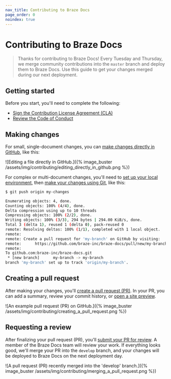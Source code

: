```yaml
---
nav_title: Contributing to Braze Docs
page_order: 0
noindex: true
---
```


# Contributing to Braze Docs

> Thanks for contributing to Braze Docs! Every Tuesday and Thursday, we merge community contributions into the `master` branch and deploy them to Braze Docs. Use this guide to get your changes merged during our next deployment.

## Getting started

Before you start, you'll need to complete the following:

- [Sign the Contribution License Agreement (CLA)](https://www.braze.com/docs/cla)
- [Review the Code of Conduct](https://github.com/braze-inc/braze-docs/blob/develop/CODE_OF_CONDUCT.md)

## Making changes

For small, single-document changes, you can [make changes directly in GitHub]({{site.baseurl}}/home/getting_started/your_first_contribution/?tab=github#make-a-change), like this:

![Editing a file directly in GitHub.]({% image_buster /assets/img/contributing/editing_directly_in_github.png %})

For complex or multi-document changes, you'll need to [set up your local environment]({{site.baseurl}}/home/getting_started/setting_up_your_environment), then [make your changes using Git]({{site.baseurl}}/home/getting_started/your_first_contribution/?tab=local%20environment#make-a-change), like this:

```bash
$ git push origin my-changes

Enumerating objects: 4, done.
Counting objects: 100% (4/4), done.
Delta compression using up to 10 threads
Compressing objects: 100% (2/2), done.
Writing objects: 100% (3/3), 294 bytes | 294.00 KiB/s, done.
Total 3 (delta 1), reused 1 (delta 0), pack-reused 0
remote: Resolving deltas: 100% (1/1), completed with 1 local object.
remote:
remote: Create a pull request for 'my-branch' on GitHub by visiting:
remote:      https://github.com/braze-inc/braze-docs/pull/new/my-branch
remote:
To github.com:braze-inc/braze-docs.git
 * [new branch]      my-branch -> my-branch
branch 'my-branch' set up to track 'origin/my-branch'.
```

## Creating a pull request

After making your changes, you'll [create a pull request (PR)]({{site.baseurl}}/home/getting_started/your_first_contribution/#create-a-pull-request-pr). In your PR, you can add a summary, review your commit history, or [open a site preview]({{site.baseurl}}/home/getting_started/your_first_contribution/#preview-your-changes).

![An example pull request (PR) on GitHub.]({% image_buster /assets/img/contributing/creating_a_pull_request.png %})

## Requesting a review

After finalizing your pull request (PR), you'll [submit your PR for review]({{site.baseurl}}/home/getting_started/your_first_contribution/#request-a-review). A member of the Braze Docs team will review your work. If everything looks good, we'll merge your PR into the `develop` branch, and your changes will be deployed to Braze Docs on the next deployment day.

![A pull request (PR) recently merged into the 'develop' branch.]({% image_buster /assets/img/contributing/merging_a_pull_request.png %})
